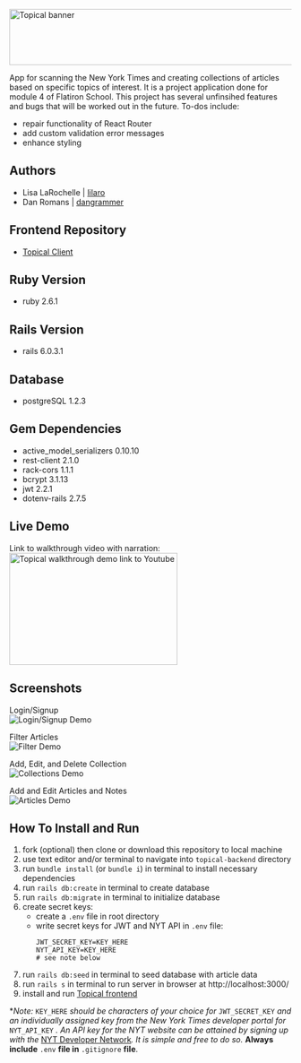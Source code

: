 <img 
  src="public/images/banner.png" 
  alt="Topical banner" 
  width="1350" 
  height="100"
/>

App for scanning the New York Times and creating collections of articles based on specific 
topics of interest. It is a project application done for module 4 of Flatiron School. 
This project has several unfinsihed features and bugs that will be worked out in the future.
To-dos include: 
  - repair functionality of React Router
  - add custom validation error messages
  - enhance styling

## Authors
  - Lisa LaRochelle | [lilaro](https://github.com/lilaro)
  - Dan Romans | [dangrammer](https://github.com/dangrammer)

## Frontend Repository
  - [Topical Client](https://github.com/dangrammer/topical-frontend)

## Ruby Version
  - ruby 2.6.1

## Rails Version
  - rails 6.0.3.1

## Database
  - postgreSQL 1.2.3

## Gem Dependencies
  - active_model_serializers 0.10.10
  - rest-client 2.1.0
  - rack-cors 1.1.1
  - bcrypt 3.1.13
  - jwt 2.2.1
  - dotenv-rails 2.7.5

## Live Demo
  Link to walkthrough video with narration:
  <br/>
  <a href="https://www.youtube.com/watch?v=A3ZJxHjNVtE&feature=youtu.be" target="_blank">
    <img 
      src="public/images/homepage.png" 
      alt="Topical walkthrough demo link to Youtube" 
      width="300" 
      height="200"
    />
  </a>  

## Screenshots

  Login/Signup
  <br/>
  ![Login/Signup Demo](public/gifs/login_signup.gif)

  Filter Articles
  <br/>
  ![Filter Demo](public/gifs/filter_article.gif)

  Add, Edit, and Delete Collection
  <br/>
  ![Collections Demo](public/gifs/add_edit_delete_collection.gif)

  Add and Edit Articles and Notes
  <br/>
  ![Articles Demo](public/gifs/add_edit_collection_and_notes.gif)


## How To Install and Run

  1. fork (optional) then clone or download this repository to local machine
  2. use text editor and/or terminal to navigate into `topical-backend` directory
  3. run `bundle install` (or `bundle i`) in terminal to install necessary dependencies
  4. run `rails db:create` in terminal to create database
  5. run `rails db:migrate` in terminal to initialize database
  6. create secret keys:
      - create a `.env` file in root directory
      - write secret keys for JWT and NYT API in `.env` file:
        ```
        JWT_SECRET_KEY=KEY_HERE
        NYT_API_KEY=KEY_HERE
        # see note below
        ```
  7. run `rails db:seed` in terminal to seed database with article data
  8. run `rails s` in terminal to run server in browser at http://localhost:3000/
  9. install and run [Topical frontend](https://github.com/dangrammer/topical-frontend)

  *_Note:_ `KEY_HERE` _should be characters of your choice for_ `JWT_SECRET_KEY` _and an
  individually assigned key from the New York Times developer portal for_ `NYT_API_KEY` _.
  An API key for the NYT website can be attained by signing up with the_ [NYT Developer Network](https://developer.nytimes.com/)_. It is simple and free to do so._ **Always include** `.env` **file in** `.gitignore` **file**.